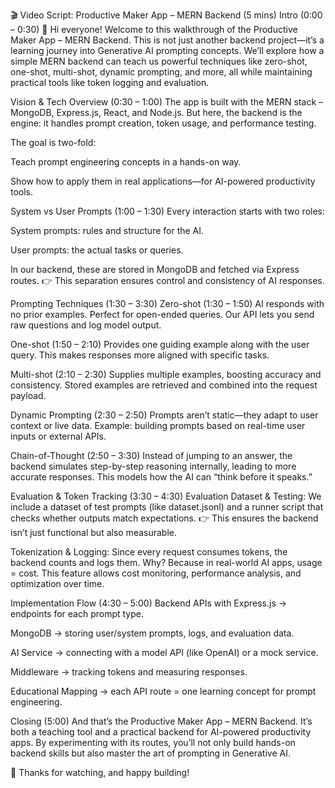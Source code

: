 🎬 Video Script: Productive Maker App – MERN Backend (5 mins)
Intro (0:00 – 0:30)
👋 Hi everyone!
Welcome to this walkthrough of the Productive Maker App – MERN Backend.
This is not just another backend project—it’s a learning journey into Generative AI prompting concepts.
We’ll explore how a simple MERN backend can teach us powerful techniques like zero-shot, one-shot, multi-shot, dynamic prompting, and more, all while maintaining practical tools like token logging and evaluation.

Vision & Tech Overview (0:30 – 1:00)
The app is built with the MERN stack – MongoDB, Express.js, React, and Node.js.
But here, the backend is the engine: it handles prompt creation, token usage, and performance testing.

The goal is two-fold:

Teach prompt engineering concepts in a hands-on way.

Show how to apply them in real applications—for AI-powered productivity tools.

System vs User Prompts (1:00 – 1:30)
Every interaction starts with two roles:

System prompts: rules and structure for the AI.

User prompts: the actual tasks or queries.

In our backend, these are stored in MongoDB and fetched via Express routes.
👉 This separation ensures control and consistency of AI responses.

Prompting Techniques (1:30 – 3:30)
Zero-shot (1:30 – 1:50)
AI responds with no prior examples. Perfect for open-ended queries.
Our API lets you send raw questions and log model output.

One-shot (1:50 – 2:10)
Provides one guiding example along with the user query.
This makes responses more aligned with specific tasks.

Multi-shot (2:10 – 2:30)
Supplies multiple examples, boosting accuracy and consistency.
Stored examples are retrieved and combined into the request payload.

Dynamic Prompting (2:30 – 2:50)
Prompts aren’t static—they adapt to user context or live data.
Example: building prompts based on real-time user inputs or external APIs.

Chain-of-Thought (2:50 – 3:30)
Instead of jumping to an answer, the backend simulates step-by-step reasoning internally, leading to more accurate responses.
This models how the AI can “think before it speaks.”

Evaluation & Token Tracking (3:30 – 4:30)
Evaluation Dataset & Testing:
We include a dataset of test prompts (like dataset.jsonl) and a runner script that checks whether outputs match expectations.
👉 This ensures the backend isn’t just functional but also measurable.

Tokenization & Logging:
Since every request consumes tokens, the backend counts and logs them.
Why? Because in real-world AI apps, usage = cost.
This feature allows cost monitoring, performance analysis, and optimization over time.

Implementation Flow (4:30 – 5:00)
Backend APIs with Express.js → endpoints for each prompt type.

MongoDB → storing user/system prompts, logs, and evaluation data.

AI Service → connecting with a model API (like OpenAI) or a mock service.

Middleware → tracking tokens and measuring responses.

Educational Mapping → each API route = one learning concept for prompt engineering.

Closing (5:00)
And that’s the Productive Maker App – MERN Backend.
It’s both a teaching tool and a practical backend for AI-powered productivity apps.
By experimenting with its routes, you’ll not only build hands-on backend skills but also master the art of prompting in Generative AI.

🚀 Thanks for watching, and happy building!